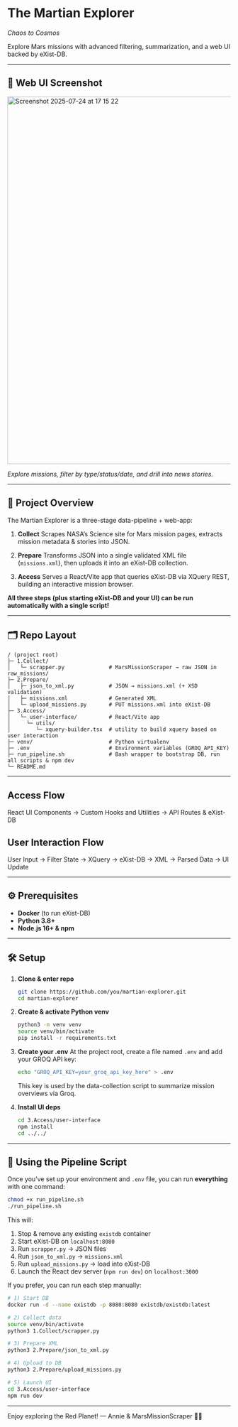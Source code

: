 # The Martian Explorer

*Chaos to Cosmos*

Explore Mars missions with advanced filtering, summarization, and a web UI backed by eXist-DB.

---

## 📑 Web UI Screenshot

<img width="1376" height="828" alt="Screenshot 2025-07-24 at 17 15 22" src="https://github.com/user-attachments/assets/cc68a245-b00a-463e-a784-73c5465264fd" />


*Explore missions, filter by type/status/date, and drill into news stories.*

---

## 🚀 Project Overview

The Martian Explorer is a three-stage data-pipeline + web-app:

1. **Collect**
   Scrapes NASA’s Science site for Mars mission pages, extracts mission metadata & stories into JSON.

2. **Prepare**
   Transforms JSON into a single validated XML file (`missions.xml`), then uploads it into an eXist-DB collection.

3. **Access**
   Serves a React/Vite app that queries eXist-DB via XQuery REST, building an interactive mission browser.

**All three steps (plus starting eXist-DB and your UI) can be run automatically with a single script!**

---

## 🗂 Repo Layout

```
/ (project root)
├─ 1.Collect/
│   └─ scrapper.py              # MarsMissionScraper → raw JSON in raw_missions/
├─ 2.Prepare/
│   ├─ json_to_xml.py           # JSON → missions.xml (+ XSD validation)
│   ├─ missions.xml             # Generated XML
│   └─ upload_missions.py       # PUT missions.xml into eXist-DB
├─ 3.Access/
│   └─ user-interface/          # React/Vite app
│     └─ utils/                
│        └─ xquery-builder.tsx  # utility to build xquery based on user interaction 
├─ venv/                        # Python virtualenv
├─ .env                         # Environment variables (GROQ_API_KEY)
├─ run_pipeline.sh              # Bash wrapper to bootstrap DB, run all scripts & npm dev
└─ README.md
```

---

## Access Flow
React UI Components -> Custom Hooks and Utilities -> API Routes & eXist-DB

## User Interaction Flow
User Input → Filter State → XQuery → eXist-DB → XML → Parsed Data → UI Update

---

## ⚙️ Prerequisites

* **Docker** (to run eXist-DB)
* **Python 3.8+**
* **Node.js 16+ & npm**

---

## 🛠️ Setup

1. **Clone & enter repo**

   ```bash
   git clone https://github.com/you/martian-explorer.git
   cd martian-explorer
   ```

2. **Create & activate Python venv**

   ```bash
   python3 -m venv venv
   source venv/bin/activate
   pip install -r requirements.txt
   ```

3. **Create your .env**
   At the project root, create a file named `.env` and add your GROQ API key:

   ```bash
   echo "GROQ_API_KEY=your_groq_api_key_here" > .env
   ```

   This key is used by the data-collection script to summarize mission overviews via Groq.

4. **Install UI deps**

   ```bash
   cd 3.Access/user-interface
   npm install
   cd ../../
   ```

---

## 🔄 Using the Pipeline Script

Once you’ve set up your environment and `.env` file, you can run **everything** with one command:

```bash
chmod +x run_pipeline.sh
./run_pipeline.sh
```

This will:

1. Stop & remove any existing `existdb` container
2. Start eXist-DB on `localhost:8080`
3. Run `scrapper.py` → JSON files
4. Run `json_to_xml.py` → `missions.xml`
5. Run `upload_missions.py` → load into eXist-DB
6. Launch the React dev server (`npm run dev`) on `localhost:3000`

If you prefer, you can run each step manually:

```bash
# 1) Start DB
docker run -d --name existdb -p 8080:8080 existdb/existdb:latest

# 2) Collect data
source venv/bin/activate
python3 1.Collect/scrapper.py

# 3) Prepare XML
python3 2.Prepare/json_to_xml.py

# 4) Upload to DB
python3 2.Prepare/upload_missions.py

# 5) Launch UI
cd 3.Access/user-interface
npm run dev
```


---

Enjoy exploring the Red Planet!
— Annie & MarsMissionScraper 🤖🚀
